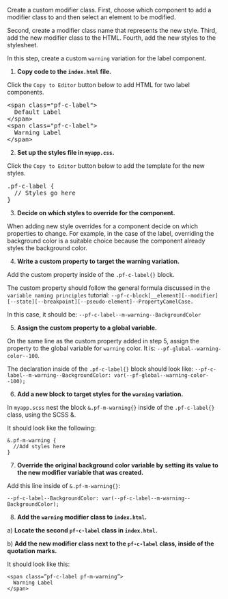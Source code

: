 Create a custom modifier class. First, choose which component to add a modifier class to and then select an element to be modified. 

Second, create a modifier class name that represents the new style.
Third, add the new modifier class to the HTML.
Fourth, add the new styles to the stylesheet.

<!-- Here is a list of modifiers that we have in PatternFly: https://pf4.patternfly.org/modifiers -->

In this step, create a custom `warning` variation for the label component.

1) <strong>Copy code to the `index.html` file.</strong>

Click the `Copy to Editor` button below to add HTML for two label components.

<pre class="file" data-filename="index.html" data-target="replace">
&lt;span class=&quot;pf-c-label&quot;&gt;
  Default Label
&lt;/span>
&lt;span class=&quot;pf-c-label&quot;&gt;
  Warning Label
&lt;/span>
</pre>

2) <strong>Set up the styles file in `myapp.css`.</strong>

Click the `Copy to Editor` button below to add the template for the new styles.

<pre class="file" data-filename="myapp.scss" data-target="replace">
.pf-c-label {
  // Styles go here
}
</pre>

3) <strong>Decide on which styles to override for the component.</strong>

When adding new style overrides for a component decide on which properties to change. For example, in the case of the label, overriding the background color is a suitable choice because the component already styles the background color.

4) <strong>Write a custom property to target the warning variation.</strong>

Add the custom property inside of the `.pf-c-label{}` block.

The custom property should follow the general formula discussed in the `variable naming principles` tutorial: `--pf-c-block[__element][--modifier][--state][--breakpoint][--pseudo-element]--PropertyCamelCase.`

In this case, it should be: `--pf-c-label--m-warning--BackgroundColor`

5) <strong>Assign the custom property to a global variable.</strong>

On the same line as the custom property added in step 5, assign the property to the global variable for `warning` color. It is: `--pf-global--warning-color--100`.

The declaration inside of the `.pf-c-label{}` block should look like: `--pf-c-label--m-warning--BackgroundColor: var(--pf-global--warning-color--100);`

6) <strong>Add a new block to target styles for the `warning` variation.</strong>

In `myapp.scss` nest the block `&.pf-m-warning{}` inside of the `.pf-c-label{}` class, using the SCSS &.

It should look like the following:

```
&.pf-m-warning {
  //Add styles here
}
```

7) <strong>Override the original background color variable by setting its value to the new modifier variable that was created. </strong>

Add this line inside of `&.pf-m-warning{}`:

`--pf-c-label--BackgroundColor: var(--pf-c-label--m-warning--BackgroundColor);`

8) <strong>Add the `warning` modifier class to `index.html`.</strong>

a) <strong>Locate the second `pf-c-label` class in `index.html`.</strong>

b) <strong>Add the new modifier class next to the `pf-c-label` class, inside of the quotation marks.</strong>

It should look like this:
```
<span class=”pf-c-label pf-m-warning”>
  Warning Label
</span>
```
